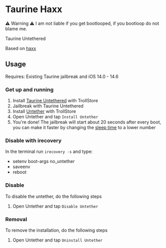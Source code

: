 # Taurine Haxx

⚠️ Warning ⚠️ I am not liable if you get bootlooped, if you bootloop do not blame me. 

Taurine Untethered

Based on [haxx](https://github.com/asdfugil/haxx)

## Usage

Requires: Existing Taurine jailbreak and iOS 14.0 - 14.6

### Get up and running
1. Install [Taurine Untethered](https://github.com/AppInstalleriOSGH/Taurine/raw/main/Taurine.ipa) with TrollStore
2. Jailbreak with Taurine Untethered
3. Install [Untether](https://github.com/AppInstalleriOSGH/Taurine-Haxx/raw/main/Untether.ipa) with TrollStore
4. Open Untether and tap `Install Untether`
5. You're done! The jailbreak will start about 20 seconds after every boot, you can make it faster by changing the [sleep time](https://github.com/AppInstalleriOSGH/Taurine-Haxx/blob/main/fileproviderctl_internal.m#L13) to a lower number

### Disable with irecovery

In the terminal run `irecovery -s` and type:

- setenv boot-args no_untether
- saveenv
- reboot 

### Disable

To disable the untether, do the following steps
1. Open Untether and tap `Disable Untether`

### Removal

To remove the installation, do the following steps
1. Open Untether and tap `Uninstall Untether`
